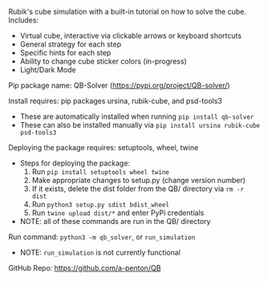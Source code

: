 Rubik's cube simulation with a built-in tutorial on how to solve the cube.
Includes:
 - Virtual cube, interactive via clickable arrows or keyboard shortcuts
 - General strategy for each step
 - Specific hints for each step
 - Ability to change cube sticker colors (in-progress)
 - Light/Dark Mode

Pip package name: QB-Solver (https://pypi.org/project/QB-solver/)

Install requires: pip packages ursina, rubik-cube, and psd-tools3
 - These are automatically installed when running `pip install qb-solver`
 - These can also be installed manually via `pip install ursina rubik-cube psd-tools3`

Deploying the package requires: setuptools, wheel, twine
 - Steps for deploying the package:
   1. Run `pip install setuptools wheel twine`
   2. Make appropriate changes to setup.py (change version number)
   3. If it exists, delete the dist folder from the QB/ directory via `rm -r dist`
   4. Run `python3 setup.py sdist bdist_wheel`
   5. Run `twine upload dist/*` and enter PyPi credentials
 - NOTE: all of these commands are run in the QB/ directory

Run command: `python3 -m qb_solver`, or `run_simulation`
 - NOTE: `run_simulation` is not currently functional

GitHub Repo: https://github.com/a-penton/QB
